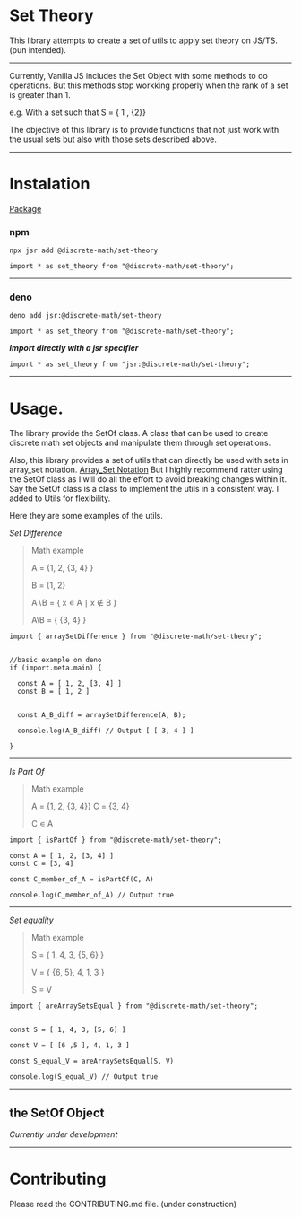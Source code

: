# Set Theory

This library attempts to create a set of utils to apply set theory on JS/TS. (pun intended).

---

Currently, Vanilla JS includes the Set Object  with some methods to do operations. But this methods stop workking properly when the rank of a set is greater than 1.

e.g.
With a set such that S = { 1 , {2}}

The objective ot this library is to provide functions that not just work with the usual sets but also with those sets described above.

---

# Instalation

[Package](https://jsr.io/@discrete-math/set-theory)


### npm
`npx jsr add @discrete-math/set-theory`


`import * as set_theory from "@discrete-math/set-theory";`

---

### deno


`deno add jsr:@discrete-math/set-theory`

`import * as set_theory from "@discrete-math/set-theory";`

***Import directly with a jsr specifier***

`import * as set_theory from "jsr:@discrete-math/set-theory";`

---

# Usage.

The library provide the SetOf class. A class that can be used to create discrete math set objects and manipulate them through set operations. 


Also, this library provides a set of utils that can directly be used with sets in array_set notation. [Array_Set Notation](https://github.com/Cacilie/set-theory/wiki/array_set-Notation.) But I highly recommend ratter using the SetOf class as I will do all the effort to avoid breaking changes within it. Say the SetOf class is a class to implement the utils in a consistent way. I added to Utils for flexibility.


Here they are some examples of the utils.

*Set Difference*

> Math example
>
>A = {1, 2, {3, 4} }
>
>B = {1, 2}
>
>A∖B = { x ∊ A ∣ x ∉ B }
>
>A\B = { {3, 4} }
>
```
import { arraySetDifference } from "@discrete-math/set-theory";


//basic example on deno
if (import.meta.main) {

  const A = [ 1, 2, [3, 4] ]
  const B = [ 1, 2 ]

  
  const A_B_diff = arraySetDifference(A, B);

  console.log(A_B_diff) // Output [ [ 3, 4 ] ]

}
```

---

*Is Part Of*

>Math example
>
>A = {1, 2, {3, 4}}
>C = {3, 4}
>
>C ∊ A


```
import { isPartOf } from "@discrete-math/set-theory";

const A = [ 1, 2, [3, 4] ]
const C = [3, 4]

const C_member_of_A = isPartOf(C, A)

console.log(C_member_of_A) // Output true

```

---
*Set equality*

>Math example
>
>S = { 1, 4, 3, {5, 6} }
>
>V = { {6, 5}, 4, 1, 3 }
>
> S = V

```
import { areArraySetsEqual } from "@discrete-math/set-theory";


const S = [ 1, 4, 3, [5, 6] ]

const V = [ [6 ,5 ], 4, 1, 3 ]

const S_equal_V = areArraySetsEqual(S, V)

console.log(S_equal_V) // Output true
```
---


## the SetOf Object

*Currently under development*

---

# Contributing

Please read the CONTRIBUTING.md file. (under construction)


